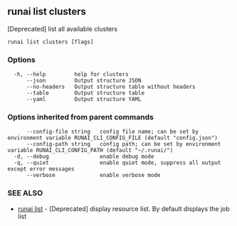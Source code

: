 ## runai list clusters

[Deprecated] list all available clusters

```
runai list clusters [flags]
```

### Options

```
  -h, --help         help for clusters
      --json         Output structure JSON
      --no-headers   Output structure table without headers
      --table        Output structure table
      --yaml         Output structure YAML
```

### Options inherited from parent commands

```
      --config-file string   config file name; can be set by environment variable RUNAI_CLI_CONFIG_FILE (default "config.json")
      --config-path string   config path; can be set by environment variable RUNAI_CLI_CONFIG_PATH (default "~/.runai/")
  -d, --debug                enable debug mode
  -q, --quiet                enable quiet mode, suppress all output except error messages
      --verbose              enable verbose mode
```

### SEE ALSO

* [runai list](runai_list.md)	 - [Deprecated] display resource list. By default displays the job list

